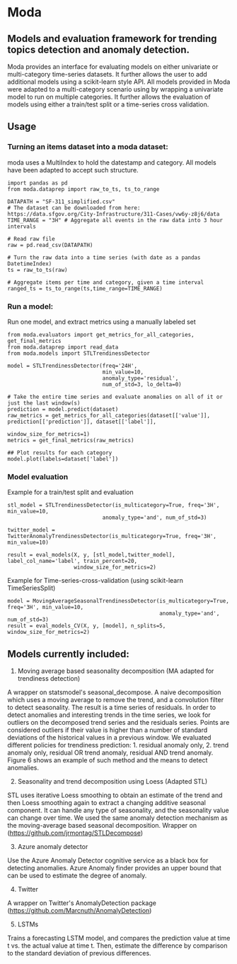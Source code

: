 # Moda
## Models and evaluation framework for trending topics detection and anomaly detection.



Moda provides an interface for evaluating models on either univariate or multi-category time-series datasets. It further allows the user to add additional models using a scikit-learn style API. All models provided in Moda were adapted to a multi-category scenario using by wrapping a univariate model to run on multiple categories. It further allows the evaluation of models using either a train/test split or a time-series cross validation.

## Usage

### Turning an items dataset into a moda dataset:
moda uses a MultiIndex to hold the datestamp and category. All models have been adapted to accept such structure.
```
import pandas as pd
from moda.dataprep import raw_to_ts, ts_to_range

DATAPATH = "SF-311_simplified.csv"
# The dataset can be downloaded from here: https://data.sfgov.org/City-Infrastructure/311-Cases/vw6y-z8j6/data
TIME_RANGE = "3H" # Aggregate all events in the raw data into 3 hour intervals

# Read raw file
raw = pd.read_csv(DATAPATH)

# Turn the raw data into a time series (with date as a pandas DatetimeIndex)
ts = raw_to_ts(raw)

# Aggregate items per time and category, given a time interval
ranged_ts = ts_to_range(ts,time_range=TIME_RANGE)
```

### Run a model:

Run one model, and extract metrics using a manually labeled set
```
from moda.evaluators import get_metrics_for_all_categories, get_final_metrics
from moda.dataprep import read_data
from moda.models import STLTrendinessDetector

model = STLTrendinessDetector(freq='24H', 
                              min_value=10,
                              anomaly_type='residual',
                              num_of_std=3, lo_delta=0)

# Take the entire time series and evaluate anomalies on all of it or just the last window(s)
prediction = model.predict(dataset)
raw_metrics = get_metrics_for_all_categories(dataset[['value']], prediction[['prediction']], dataset[['label']],
                                             window_size_for_metrics=1)
metrics = get_final_metrics(raw_metrics)

## Plot results for each category
model.plot(labels=dataset['label'])
```



### Model evaluation

Example for a train/test split and evaluation
```
stl_model = STLTrendinessDetector(is_multicategory=True, freq='3H', min_value=10,
                              anomaly_type='and', num_of_std=3)
                              
twitter_model = TwitterAnomalyTrendinessDetector(is_multicategory=True, freq='3H', min_value=10)                              
                              
result = eval_models(X, y, [stl_model,twitter_model], label_col_name='label', train_percent=20,
                     window_size_for_metrics=2)
```

Example for Time-series-cross-validation (using scikit-learn TimeSeriesSplit)
```
model = MovingAverageSeasonalTrendinessDetector(is_multicategory=True, freq='3H', min_value=10,            
                                                anomaly_type='and', num_of_std=3)                    
result = eval_models_CV(X, y, [model], n_splits=5, window_size_for_metrics=2)       
```



## Models currently included:
1. Moving average based seasonality decomposition (MA adapted for trendiness detection)

A wrapper on statsmodel's seasonal_decompose. A naive decomposition which uses a moving average to remove the trend, and a convolution filter to detect seasonality. The result is a time series of residuals. In order to detect anomalies and interesting trends in the time series, we look for outliers on the decomposed trend series and the residuals series. Points are considered outliers if their value is higher than a number of standard deviations of the historical values in a previous window. We evaluated different policies for trendiness prediction: 1. residual anomaly only, 2. trend anomaly only, residual OR trend anomaly, residual AND trend anomaly. Figure 6 shows an example of such method and the means to detect anomalies.

2. Seasonality and trend decomposition using Loess (Adapted STL)

STL uses iterative Loess smoothing to obtain an estimate of the trend and then Loess smoothing again to extract a changing additive seasonal component. It can handle any type of seasonality, and the seasonality value can change over time. We used the same anomaly detection mechanism as the moving-average based seasonal decomposition.
Wrapper on (https://github.com/jrmontag/STLDecompose)

3. Azure anomaly detector

Use the Azure Anomaly Detector cognitive service as a black box for detecting anomalies. Azure Anomaly finder provides an upper bound that can be used to estimate the degree of anomaly.

4. Twitter

A wrapper on Twitter's AnomalyDetection package (https://github.com/Marcnuth/AnomalyDetection)

5. LSTMs

Trains a forecasting LSTM model, and compares the prediction value at time t vs. the actual value at time t. Then, estimate the difference by comparison to the standard deviation of previous differences.


